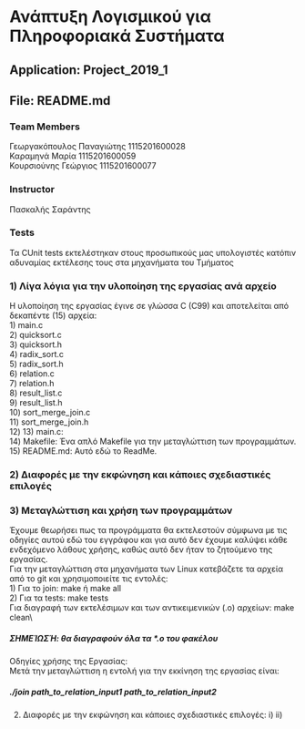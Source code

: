 # Ανάπτυξη Λογισμικού για Πληροφοριακά Συστήματα
## Application: Project_2019_1
## File: README.md  
### Team Members
Γεωργακόπουλος Παναγιώτης 1115201600028\
Καραμηνά Μαρία            1115201600059\
Κουρσιούνης Γεώργιος      1115201600077
### Instructor
Πασκαλής Σαράντης
### Tests
Τα CUnit tests εκτελέστηκαν στους προσωπικούς μας υπολογιστές κατόπιν αδυναμίας εκτέλεσης τους στα μηχανήματα του Τμήματος

### 1) Λίγα λόγια για την υλοποίηση της εργασίας ανά αρχείο
Η υλοποίηση της εργασίας έγινε σε γλώσσα C (C99) και αποτελείται από δεκαπέντε (15) αρχεία:\
    1) main.c\
    2) quicksort.c\
    3) quicksort.h\
    4) radix_sort.c\
    5) radix_sort.h\
    6) relation.c\
    7) relation.h\
    8) result_list.c\
    9) result_list.h\
    10) sort_merge_join.c\
    11) sort_merge_join.h\
    12)
    13) main.c:    
    14) Makefile:  Ένα απλό Makefile για την μεταγλώττιση των προγραμμάτων.
    15) README.md: Αυτό εδώ το ReadMe.
    
### 2) Διαφορές με την εκφώνηση και κάποιες σχεδιαστικές επιλογές

### 3) Μεταγλώττιση και χρήση των προγραμμάτων
Έχουμε θεωρήσει πως τα προγράμματα θα εκτελεστούν σύμφωνα με τις οδηγίες αυτού εδώ του εγγράφου
και για αυτό δεν έχουμε καλύψει κάθε ενδεχόμενο λάθους χρήσης, καθώς αυτό δεν ήταν το ζητούμενο της εργασίας.\
Για την μεταγλώττιση στα μηχανήματα των Linux κατεβάζετε τα αρχεία από το git και χρησιμοποιείτε τις εντολές:\
    1) Για το join: make ή make all\
    2) Για τα tests: make tests\
Για διαγραφή των εκτελέσιμων και των αντικειμενικών (.o) αρχείων: make clean\
##### ΣΗΜΕΊΩΣΉ: θα διαγραφούν όλα τα *.o του φακέλου
Οδηγίες χρήσης της Εργασίας:\
Μετά την μεταγλώττιση η εντολή για την εκκίνηση της εργασίας είναι: 
#####  ./join   path_to_relation_input1   path_to_relation_input2  


2) Διαφορές με την εκφώνηση και κάποιες σχεδιαστικές επιλογές:
i) 
ii)
